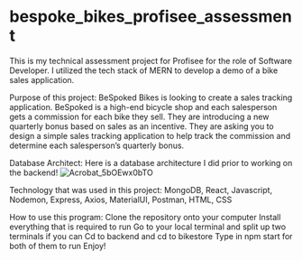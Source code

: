 # bespoke_bikes_profisee_assessment

This is my technical assessment project for Profisee for the role of Software Developer. I utilized the tech stack of MERN to develop a demo of a bike sales application. 

Purpose of this project: 
BeSpoked Bikes is looking to create a sales tracking application. BeSpoked is a high-end bicycle shop
and each salesperson gets a commission for each bike they sell. They are introducing a new
quarterly bonus based on sales as an incentive.
They are asking you to design a simple sales tracking application to help track the commission and
determine each salesperson’s quarterly bonus.

Database Architect:
Here is a database architecture I did prior to working on the backend!
![Acrobat_5bOEwx0bTO](https://user-images.githubusercontent.com/41876727/174995468-5483d24e-d8f2-409d-be22-f188c943e90b.png)

Technology that was used in this project: MongoDB, React, Javascript, Nodemon, Express, Axios, MaterialUI, Postman, HTML, CSS

How to use this program:
Clone the repository onto your computer
Install everything that is required to run
Go to your local terminal and split up two terminals if you can
Cd to backend and cd to bikestore
Type in npm start for both of them to run
Enjoy!
